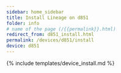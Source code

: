 ```yaml
---
sidebar: home_sidebar
title: Install Lineage on d851
folder: info
# name of the page (/{{permalink}}.html)
redirect_from: d851_install.html
permalink: /devices/d851/install
device: d851
---
```

{% include templates/device_install.md %}
